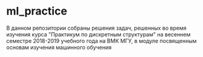 # ml_practice
В данном репозитории собраны решения задач, решенных во время изучения курса "Практикум по дискретным структурам" на весеннем семестре 2018-2019 учебного года на ВМК МГУ, в модуле посвященным основам изучения машинного обучения
